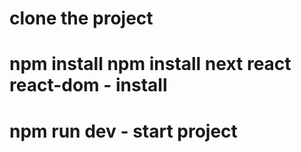 # clone the project
# npm install npm install next react react-dom - install
# npm run dev  - start project
